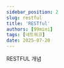 ```yaml
---
sidebar_position: 2
slug: restful
title: 'RESTful'
authors: [99mini]
tags: [네트워크]
date: 2025-07-20
---
```


RESTFUL 개념

<!-- truncate -->
